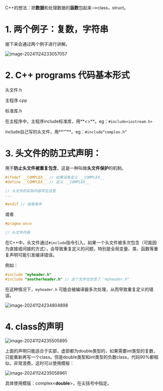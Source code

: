  C++的想法：把**数据**和处理数据的**函数**包起来-->class，struct。

# 1. 两个例子：复数，字符串

接下来会通过两个例子进行讲解。

<img src="C:\Users\Administrator\Documents\GitHub\CppHouJie\C++面向对象高级编程\2头文件与类的声明.assets\image-20241124233057057-1732462273527-1-1732465294253-9.png" referrerpolicy="no-referrer" alt="image-20241124233057057">

# 2. C++ programs 代码基本形式

头文件.h

主程序.cpp

标准库.h



在主程序中，主程序include标准库，用**<>**。eg：`#include<iostream.h>`

include自己写的头文件，用**“”**。eg：`#include“complex.h”`

# 3. 头文件的防卫式声明：

用于**防止头文件被重复包含**，这是一种叫做**头文件保护**的机制。

```c++
#ifndef __COMPLEX__ // 如果没有定义 __COMPLEX__
#define __COMPLEX__ // 定义 __COMPLEX__

// 头文件的实际内容写在这里
...

#endif // 结束条件

```

或者

```c++
#pragma once

// 头文件内容
```

在C++中，头文件通过`#include`指令引入。如果一个头文件被多次包含（可能因为直接或间接的方式），会导致重复定义的问题，特别是全局变量、类、函数等重复声明可能引发编译错误。

例如：

```c++
#include "myheader.h"
#include "anotherheader.h" // 这个文件也包含了 "myheader.h"
```

在这种情况下，`myheader.h` 可能会被编译器多次处理，从而导致重复定义的错误。

![image-20241124234804898](C:\Users\Administrator\Documents\GitHub\CppHouJie\C++面向对象高级编程\2头文件与类的声明.assets\image-20241124234804898-1732463292013-3.png)

# 4. class的声明

![image-20241124235505895](C:\Users\Administrator\Documents\GitHub\CppHouJie\C++面向对象高级编程\2头文件与类的声明.assets\image-20241124235505895-1732463707019-7.png)

上面的声明只能适合于实部，虚部都为double类型的，如果需要int类型的复数，只能重新再写一个class。但是double类型和int类型的负数class，代码90%都相似，非常浪费。这时可以使用模板：

![image-20241124235058961](C:\Users\Administrator\Documents\GitHub\CppHouJie\C++面向对象高级编程\2头文件与类的声明.assets\image-20241124235058961-1732463471063-5.png)

具体使用模版：complex<**double**>，在尖括号中指定。
